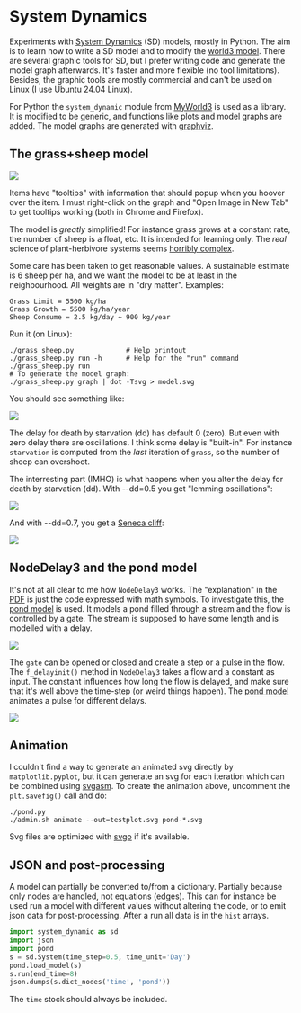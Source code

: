 # System Dynamics

Experiments with [System Dynamics](
https://en.wikipedia.org/wiki/System_dynamics) (SD) models, mostly in
Python. The aim is to learn how to write a SD model and to modify the
[world3 model](WORLD3.md). There are several graphic tools for SD, but
I prefer writing code and generate the model graph afterwards. It's
faster and more flexible (no tool limitations). Besides, the graphic
tools are mostly commercial and can't be used on Linux (I use Ubuntu
24.04 Linux).

For Python the `system_dynamic` module from
[MyWorld3](https://github.com/Juji29/MyWorld3) is used as a
library. It is modified to be generic, and functions like plots and
model graphs are added. The model graphs are generated with
[graphviz](https://graphviz.org/).


## The grass+sheep model

<img src="figures/grass+sheep.svg" />

Items have "tooltips" with information that should popup when you
hoover over the item. I must right-click on the graph and "Open Image
in New Tab" to get tooltips working (both in Chrome and Firefox).

The model is *greatly* simplified! For instance grass grows at a
constant rate, the number of sheep is a float, etc. It is intended for
learning only. The *real* science of plant-herbivore systems seems
[horribly complex](http://www.google.com/search?q=system+dynamics+herbivore).

Some care has been taken to get reasonable values. A sustainable
estimate is 6 sheep per ha, and we want the model to be at least in
the neighbourhood. All weights are in "dry matter". Examples:

```
Grass Limit = 5500 kg/ha
Grass Growth = 5500 kg/ha/year
Sheep Consume = 2.5 kg/day ~ 900 kg/year
```

Run it (on Linux):
```
./grass_sheep.py             # Help printout
./grass_sheep.py run -h      # Help for the "run" command
./grass_sheep.py run
# To generate the model graph:
./grass_sheep.py graph | dot -Tsvg > model.svg
```
You should see something like:

<img src="figures/plot_grass+sheep.svg" />

The delay for death by starvation (dd) has default 0 (zero). But even
with zero delay there are oscillations. I think some delay is
"built-in". For instance `starvation` is computed from the *last*
iteration of `grass`, so the number of sheep can overshoot.

The interresting part (IMHO) is what happens when you alter the delay
for death by starvation (dd). With --dd=0.5 you get "lemming oscillations":

<img src="figures/plot_grass+sheep_dd0.5.svg" />

And with --dd=0.7, you get a [Seneca cliff](
https://en.wikipedia.org/wiki/Seneca_effect):

<img src="figures/plot_grass+sheep_dd0.7.svg" />


## NodeDelay3 and the pond model

It's not at all clear to me how `NodeDelay3` works. The "explanation" in the
[PDF](https://github.com/Juji29/MyWorld3/blob/master/MyWorld3%20Equations%20and%20Explanations.pdf)
is just the code expressed with math symbols. To investigate this, the
[pond model](pond.py) is used. It models a pond filled through a
stream and the flow is controlled by a gate. The stream is supposed to
have some length and is modelled with a delay.

<img src="figures/pond.svg" />

The `gate` can be opened or closed and create a step or a pulse in the
flow. The `f_delayinit()` method in `NodeDelay3` takes a flow and a
constant as input. The constant influences how long the flow is
delayed, and make sure that it's well above the time-step (or weird
things happen).  The [pond model](pond.py) animates a pulse for
different delays.

<img src="figures/plot_pond_pulse.svg" />

## Animation

I couldn't find a way to generate an animated svg directly by
`matplotlib.pyplot`, but it can generate an svg for each iteration
which can be combined using [svgasm](https://github.com/tomkwok/svgasm/).
To create the animation above, uncomment the `plt.savefig()` call and do:

```
./pond.py
./admin.sh animate --out=testplot.svg pond-*.svg
```

Svg files are optimized with [svgo](https://github.com/svg/svgo)
if it's available.


## JSON and post-processing

A model can partially be converted to/from a dictionary. Partially
because only nodes are handled, not equations (edges). This can for
instance be used run a model with different values without altering
the code, or to emit json data for post-processing. After a run all
data is in the `hist` arrays.

```python
import system_dynamic as sd
import json
import pond
s = sd.System(time_step=0.5, time_unit='Day')
pond.load_model(s)
s.run(end_time=8)
json.dumps(s.dict_nodes('time', 'pond'))
```

The `time` stock should always be included.

